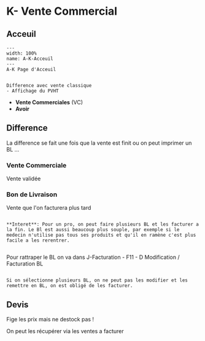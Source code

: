 # K- Vente Commercial 


## Acceuil

```{figure} Docs/A-K.png
---
width: 100%
name: A-K-Acceuil
---
A-K Page d'Acceuil
```


```{note}

Difference avec vente classique
- Affichage du PVHT

```

- **Vente Commerciales** (VC)
- **Avoir** 


## Difference


La difference se fait une fois que la vente est finit ou on peut imprimer un BL ...

### Vente Commerciale

Vente validée

### Bon de Livraison

Vente que l'on facturera plus tard

```{tips}

**Interet**: Pour un pro, on peut faire plusieurs BL et les facturer a la fin. Le Bl est aussi beaucoup plus souple, par exemple si le medecin n'utilise pas tous ses produits et qu'il en ramène c'est plus facile a les rerentrer.


```

Pour rattraper le BL on va dans J-Facturation - F11 - D Modification / Facturation BL

```{warning}

Si on sélectionne plusieurs BL, on ne peut pas les modifier et les remettre en BL, on est obligé de les facturer.

```


## Devis

Fige les prix mais ne destock pas !

On peut les récupérer via les ventes a facturer